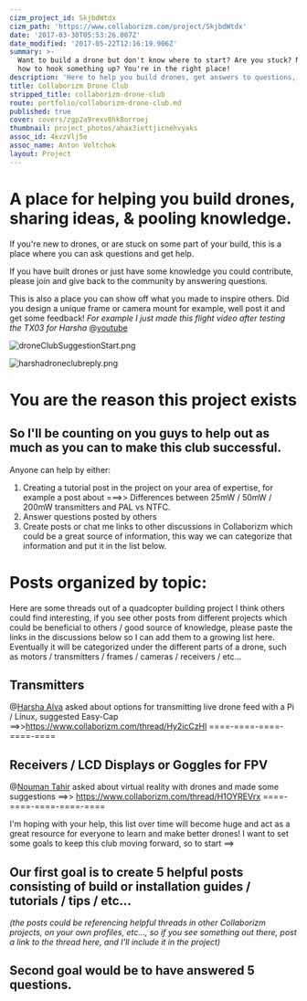 ```yaml
---
cizm_project_id: SkjbdWtdx
cizm_path: 'https://www.collaborizm.com/project/SkjbdWtdx'
date: '2017-03-30T05:53:26.007Z'
date_modified: '2017-05-22T12:16:19.906Z'
summary: >-
  Want to build a drone but don't know where to start? Are you stuck? Not sure
  how to hook something up? You're in the right place!
description: 'Here to help you build drones, get answers to questions, and learn.'
title: Collaborizm Drone Club
stripped_title: collaborizm-drone-club
route: portfolio/collaborizm-drone-club.md
published: true
cover: covers/zgp2a9rexv8hk8orroej
thumbnail: project_photos/ahax3iettjicnehvyaks
assoc_id: 4kvzVlj5e
assoc_name: Anton Voltchok
layout: Project
---
```

# A place for helping you build drones, sharing ideas, & pooling knowledge.

If you're new to drones, or are stuck on some part of your build, this is a place where you can ask questions and get help.

If you have built drones or just have some knowledge you could contribute, please join and give back to the community by answering questions.

This is also a place you can show off what you made to inspire others. Did you design a unique frame or camera mount for example, well post it and get some feedback! *For example I just made this flight video after testing the TX03 for Harsha*
@[youtube](​https://youtu.be/Mnsyn6JxQHM)

![droneClubSuggestionStart.png](czm://ilnuzka5kaqmsvqjzwxn)

![harshadroneclubreply.png](czm://h57hmciqpxlliiey5ifa)

>

# You are the reason this project exists
## So I'll be counting on you guys to help out as much as you can to make this club successful.
Anyone can help by either:
1. Creating a tutorial post in the project on your area of expertise, for example a post about ===>> Differences between 25mW / 50mW / 200mW transmitters and PAL vs NTFC.
2. Answer questions posted by others
3. Create posts or chat me links to other discussions in Collaborizm which could be a great source of information, this way we can categorize that information and put it in the list below.

# Posts organized by topic:

Here are some threads out of a quadcopter building project I think others could find interesting, if you see other posts from different projects which could be beneficial to others / good source of knowledge, please paste the links in the discussions below so I can add them to a growing list here. Eventually it will be categorized under the different parts of a drone, such as motors / transmitters / frames / cameras / receivers / etc...


## **Transmitters**
  @[Harsha Alva](Hyt3y6XK) asked about options for transmitting live drone feed with a Pi / Linux, suggested Easy-Cap ==>>https://www.collaborizm.com/thread/Hy2icCzHl
====-====-====-====-====

## **Receivers / LCD Displays or Goggles for FPV**
@[Nouman Tahir](17490) asked about virtual reality with drones and made some suggestions ==>>  https://www.collaborizm.com/thread/H1OYREVrx
====-====-====-====-====

I'm hoping with your help, this list over time will become huge and act as a great resource for everyone to learn and make better drones! I want to set some goals to keep this club moving forward, so to start ==>

## Our first goal is to create 5 helpful posts consisting of build or installation guides / tutorials / tips / etc...
*(the posts could be referencing helpful threads in other Collaborizm projects, on your own profiles, etc..., so if you see something out there, post a link to the thread here, and I'll include it in the project)*

## Second goal would be to have answered 5 questions.
